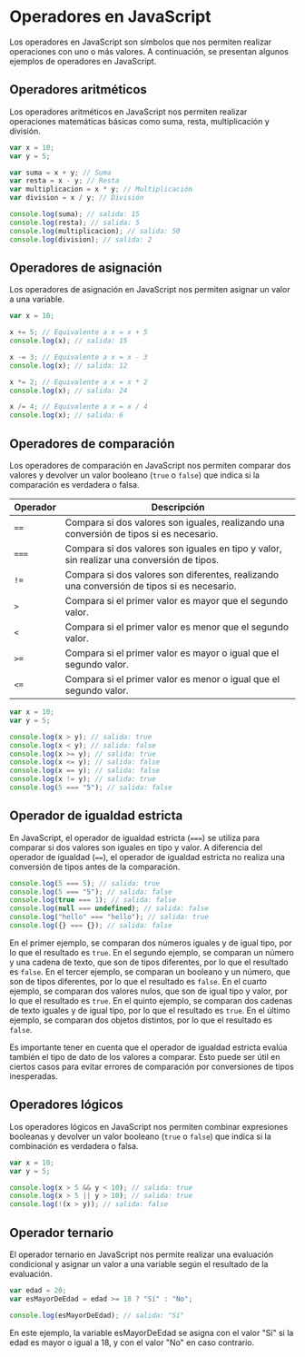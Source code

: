 # Operadores en JavaScript

Los operadores en JavaScript son símbolos que nos permiten realizar operaciones con uno o más valores. A continuación, se presentan algunos ejemplos de operadores en JavaScript.

## Operadores aritméticos

Los operadores aritméticos en JavaScript nos permiten realizar operaciones matemáticas básicas como suma, resta, multiplicación y división.

```javascript
var x = 10;
var y = 5;

var suma = x + y; // Suma
var resta = x - y; // Resta
var multiplicacion = x * y; // Multiplicación
var division = x / y; // División

console.log(suma); // salida: 15
console.log(resta); // salida: 5
console.log(multiplicacion); // salida: 50
console.log(division); // salida: 2
```

## Operadores de asignación

Los operadores de asignación en JavaScript nos permiten asignar un valor a una variable.

```javascript
var x = 10;

x += 5; // Equivalente a x = x + 5
console.log(x); // salida: 15

x -= 3; // Equivalente a x = x - 3
console.log(x); // salida: 12

x *= 2; // Equivalente a x = x * 2
console.log(x); // salida: 24

x /= 4; // Equivalente a x = x / 4
console.log(x); // salida: 6
```

## Operadores de comparación

Los operadores de comparación en JavaScript nos permiten comparar dos valores y devolver un valor booleano (`true` o `false`) que indica si la comparación es verdadera o falsa.

| Operador | Descripción                                                                                |
| -------- | ------------------------------------------------------------------------------------------ |
| `==`     | Compara si dos valores son iguales, realizando una conversión de tipos si es necesario.    |
| `===`    | Compara si dos valores son iguales en tipo y valor, sin realizar una conversión de tipos.  |
| `!=`     | Compara si dos valores son diferentes, realizando una conversión de tipos si es necesario. |
| `>`      | Compara si el primer valor es mayor que el segundo valor.                                  |
| `<`      | Compara si el primer valor es menor que el segundo valor.                                  |
| `>=`     | Compara si el primer valor es mayor o igual que el segundo valor.                          |
| `<=`     | Compara si el primer valor es menor o igual que el segundo valor.                          |

```javascript
var x = 10;
var y = 5;

console.log(x > y); // salida: true
console.log(x < y); // salida: false
console.log(x >= y); // salida: true
console.log(x <= y); // salida: false
console.log(x == y); // salida: false
console.log(x != y); // salida: true
console.log(5 === "5"); // salida: false
```

## Operador de igualdad estricta

En JavaScript, el operador de igualdad estricta (`===`) se utiliza para comparar si dos valores son iguales en tipo y valor. A diferencia del operador de igualdad (`==`), el operador de igualdad estricta no realiza una conversión de tipos antes de la comparación.

```javascript
console.log(5 === 5); // salida: true
console.log(5 === "5"); // salida: false
console.log(true === 1); // salida: false
console.log(null === undefined); // salida: false
console.log("hello" === "hello"); // salida: true
console.log({} === {}); // salida: false
```

En el primer ejemplo, se comparan dos números iguales y de igual tipo, por lo que el resultado es `true`. En el segundo ejemplo, se comparan un número y una cadena de texto, que son de tipos diferentes, por lo que el resultado es `false`. En el tercer ejemplo, se comparan un booleano y un número, que son de tipos diferentes, por lo que el resultado es `false`. En el cuarto ejemplo, se comparan dos valores nulos, que son de igual tipo y valor, por lo que el resultado es `true`. En el quinto ejemplo, se comparan dos cadenas de texto iguales y de igual tipo, por lo que el resultado es `true`. En el último ejemplo, se comparan dos objetos distintos, por lo que el resultado es `false`.

Es importante tener en cuenta que el operador de igualdad estricta evalúa también el tipo de dato de los valores a comparar. Esto puede ser útil en ciertos casos para evitar errores de comparación por conversiones de tipos inesperadas.

## Operadores lógicos

Los operadores lógicos en JavaScript nos permiten combinar expresiones booleanas y devolver un valor booleano (`true` o `false`) que indica si la combinación es verdadera o falsa.

```javascript
var x = 10;
var y = 5;

console.log(x > 5 && y < 10); // salida: true
console.log(x > 5 || y > 10); // salida: true
console.log(!(x > y)); // salida: false
```

## Operador ternario

El operador ternario en JavaScript nos permite realizar una evaluación condicional y asignar un valor a una variable según el resultado de la evaluación.

```javascript
var edad = 20;
var esMayorDeEdad = edad >= 18 ? "Sí" : "No";

console.log(esMayorDeEdad); // salida: "Sí"
```

En este ejemplo, la variable esMayorDeEdad se asigna con el valor "Sí" si la edad es mayor o igual a 18, y con el valor "No" en caso contrario.